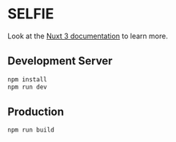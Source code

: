 # SELFIE

Look at the [Nuxt 3 documentation](https://nuxt.com/docs/getting-started/introduction) to learn more.

## Development Server 

```bash
npm install
npm run dev
```

## Production

```bash
npm run build
```
